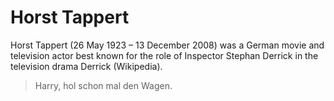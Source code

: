 # Horst Tappert
Horst Tappert (26 May 1923 – 13 December 2008) was a German movie and television actor best known for the role of Inspector Stephan Derrick in the television drama Derrick (Wikipedia).
>Harry, hol schon mal den Wagen.